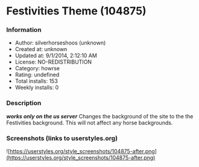# Festivities Theme (104875)

### Information
- Author: silverhorseshoos (unknown)
- Created at: unknown
- Updated at: 9/1/2014, 2:12:10 AM
- License: NO-REDISTRIBUTION
- Category: howrse
- Rating: undefined
- Total installs: 153
- Weekly installs: 0


### Description
***works only on the us server***
Changes the background of the site to the the Festivities background. This will not affect any horse backgrounds.


### Screenshots (links to userstyles.org)
![https://userstyles.org/style_screenshots/104875-after.png](https://userstyles.org/style_screenshots/104875-after.png)


